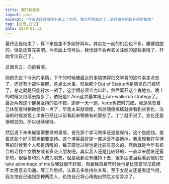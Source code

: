 ```yaml
---
title: 翻开新篇章
layout: post
excerpt: "今天这段感情终于画上了句号，我也坦然面对了，是时候开始翻开新的篇章"
tag: [反思,日记]
date: 2020-01-13
---
```


最终还是结束了，算下来是差不多刚好两年。其实在一起的机会也不多，朦朦胧胧的，但是还算完美吧。今天画上句号后，我也就不会再去关注她的那些事情了，开始专注自己了。

总而言之，向前看喽。

照例先说下今天的事情，下午的时候被最近的事情搞得把交学费的这件事差点忘了，还好有个邮件提醒，差点出大事。然后那个Out of Status也是感觉自己被坑了，总之就是只能背水一战了，这学期必须全力以赴，然后离开这个鬼地方。晚上的时候又继续去跑步了，依旧是2.7km这次基本跟上run-walk-run strategy了。最近两周这个健身坚持的蛮不错，跑步一天一跑，keep也按时完成。我是感觉自己体型变得稍微健硕一点了，毕竟本来就很瘦，然后随便练练就会看到些变化，洗澡的时候发现上半身已经比以前看起来稍微有轮廓些了。丁丁就不说了，变化还是很明显的。所以继续保持。

然后说下未来展望需要做的事情，首先那个学习效率还是要保持，这个是底线。接着这些个好习惯也都要坚持。这个博客最好是一直运营不要断掉，我发现我在写博客的时候我个人都是清醒的，每天感觉过得也是比较有意义的。然后就是今年有机会的话找个女朋友或者多交点朋友吧。其实我人还是比较好的，一直以来朋友还蛮多的，很容易和别人成为朋友，但是我都没有维持下去，很多朋友当我看到他们在take advantage of me后我就很不舒服，而且我自身有时候也是比较自卑加自闭不太愿意去沟通。等工作后把，认真去多维持些关系。至于女朋友还是看运气吧，我太怕自己碰到那种两面人，也怕自己将心再掏出然后又给弄凉了。